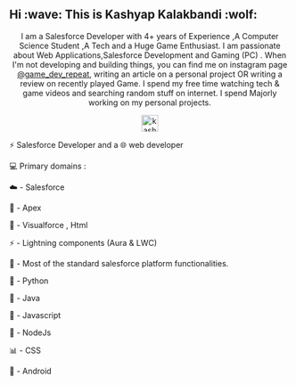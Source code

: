 <h2> Hi :wave:    This is Kashyap Kalakbandi :wolf: </h2>

<p align="center">I am a Salesforce Developer with 4+ years of Experience ,A Computer Science Student ,A Tech and a Huge Game Enthusiast.
I am passionate about Web Applications,Salesforce Development and Gaming (PC) .
When I'm not developing and building things, you can find me on instagram page <a href="https://www.instagram.com/game_dev_repeat/" rel="nofollow">@game_dev_repeat</a>, writing an article on a personal project OR writing a review on recently played Game. I spend my free time watching tech & game videos and searching random stuff on internet. I spend Majorly working on my personal projects.</p>



<div align="center">
<a href="https://dev.to/kashyap_kalakbandi">
  <img src="https://d2fltix0v2e0sb.cloudfront.net/dev-badge.svg" alt="kashyapkbandi's DEV Community Profile" height="30" width="30">
</a>
  <a href="https://www.instagram.com/game_dev_repeat/">
  <i class="fab fa-instagram"></i>
  </a>
</div>



:zap: Salesforce Developer and a :globe_with_meridians: web developer

:computer: Primary domains :  

:cloud: - Salesforce 

:rocket: - Apex 
          
:page_facing_up: - Visualforce , Html
          
:zap: - Lightning components (Aura & LWC) 
          
:nut_and_bolt: - Most of the standard salesforce platform functionalities.

:snake: - Python

:rocket: - Java 

:page_with_curl: - Javascript 

:page_with_curl: - NodeJs 

:bar_chart: - CSS

:iphone: - Android 


